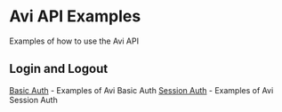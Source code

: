 # Avi API Examples
Examples of how to use the Avi API

## Login and Logout
[Basic Auth](https://github.com/canad1an/avi_api_examples/blob/main/basic_auth.md) - Examples of Avi Basic Auth
[Session Auth](https://github.com/canad1an/avi_api_examples/blob/main/session_auth.md) - Examples of Avi Session Auth
